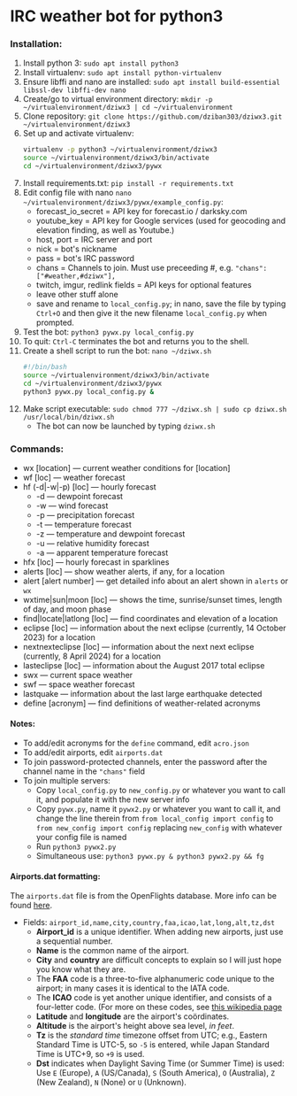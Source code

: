 # IRC weather bot for python3

### Installation:

1. Install python 3: `sudo apt install python3`
1. Install virtualenv: `sudo apt install python-virtualenv`
2. Ensure libffi and nano are installed: `sudo apt install build-essential libssl-dev libffi-dev nano`
3. Create/go to virtual environment directory: `mkdir -p ~/virtualenvironment/dziwx3 | cd ~/virtualenvironment`
4. Clone repository: `git clone https://github.com/dziban303/dziwx3.git ~/virtualenvironment/dziwx3`
5. Set up and activate virtualenv: 
   ```bash
   virtualenv -p python3 ~/virtualenvironment/dziwx3
   source ~/virtualenvironment/dziwx3/bin/activate
   cd ~/virtualenvironment/dziwx3/pywx
   ```
6. Install requirements.txt: `pip install -r requirements.txt`
7. Edit config file with nano `nano ~/virtualenvironment/dziwx3/pywx/example_config.py`:
   - forecast_io_secret = API key for forecast.io / darksky.com
   - youtube_key = API key for Google services (used for geocoding and elevation finding, as well as Youtube.)
   - host, port = IRC server and port
   - nick = bot's nickname
   - pass = bot's IRC password
   - chans = Channels to join. Must use preceeding #, e.g. `"chans": ["#weather,#dziwx"],`
   - twitch, imgur, redlink fields = API keys for optional features
   - leave other stuff alone
   - save and rename to `local_config.py`; in nano, save the file by typing `Ctrl+O` and then give it the new filename `local_config.py` when prompted.
8. Test the bot: `python3 pywx.py local_config.py`
9. To quit: `Ctrl-C` terminates the bot and returns you to the shell.
1. Create a shell script to run the bot: `nano ~/dziwx.sh`
   ```bash
   #!/bin/bash
   source ~/virtualenvironment/dziwx3/bin/activate
   cd ~/virtualenvironment/dziwx3/pywx
   python3 pywx.py local_config.py &
   ```
1. Make script executable: `sudo chmod 777 ~/dziwx.sh | sudo cp dziwx.sh /usr/local/bin/dziwx.sh`
   - The bot can now be launched by typing `dziwx.sh`

### Commands:
  - wx [location] — current weather conditions for [location]
  - wf [loc] — weather forecast
  - hf (-d|-w|-p) [loc] — hourly forecast
      - -d — dewpoint forecast
      - -w — wind forecast
      - -p — precipitation forecast
      - -t — temperature forecast      
      - -z — temperature and dewpoint forecast
      - -u — relative humidity forecast
      - -a — apparent temperature forecast
  - hfx [loc] — hourly forecast in sparklines
  - alerts [loc] — show weather alerts, if any, for a location
  - alert [alert number] — get detailed info about an alert shown in `alerts` or `wx`
  - wxtime|sun|moon [loc] — shows the time, sunrise/sunset times, length of day, and moon phase
  - find|locate|latlong [loc] — find coordinates and elevation of a location
  - eclipse [loc] — information about the next eclipse (currently, 14 October 2023) for a location
  - nextnexteclipse [loc] — information about the next next eclipse (currently, 8 April 2024) for a location
  - lasteclipse [loc] — information about the August 2017 total eclipse
  - swx — current space weather
  - swf — space weather forecast
  - lastquake — information about the last large earthquake detected
  - define [acronym] — find definitions of weather-related acronyms

#### Notes: 
- To add/edit acronyms for the `define` command, edit `acro.json`
 - To add/edit airports, edit `airports.dat`
 - To join password-protected channels, enter the password after the channel name in the `"chans"` field
 - To join multiple servers:
   - Copy `local_config.py` to `new_config.py` or whatever you want to call it, and populate it with the new server info
   - Copy `pywx.py`, name it `pywx2.py` or whatever you want to call it, and change the line therein from `from local_config import config` to `from new_config import config` replacing `new_config` with whatever your config file is named
   - Run `python3 pywx2.py`
   - Simultaneous use: `python3 pywx.py & python3 pywx2.py && fg`

#### Airports.dat formatting:
 The `airports.dat` file is from the OpenFlights database. More info can be found [here](https://openflights.org/data.html).
 - Fields: `airport_id,name,city,country,faa,icao,lat,long,alt,tz,dst`
   - **Airport_id** is a unique identifier. When adding new airports, just use a sequential number.
   - **Name** is the common name of the airport.  
   - **City** and **country** are difficult concepts to explain so I will just hope you know what they are.  
   - The **FAA** code is a three-to-five alphanumeric code unique to the airport; in many cases it is identical to the IATA code.  
   - The **ICAO** code is yet another unique identifier, and consists of a four-letter code. (For more on these codes, see [this wikipedia page](https://en.wikipedia.org/wiki/Location_identifier) 
   - **Latitude** and **longitude** are the airport's coördinates.  
   - **Altitude** is the airport's height above sea level, *in feet*. 
   - **Tz** is the *standard time* timezone offset from UTC; e.g., Eastern Standard Time is UTC-5, so `-5` is entered, while Japan Standard Time is UTC+9, so `+9` is used.
   - **Dst** indicates when Daylight Saving Time (or Summer Time) is used: Use `E` (Europe), `A` (US/Canada), `S` (South America), `O` (Australia), `Z` (New Zealand), `N` (None) or `U` (Unknown).

